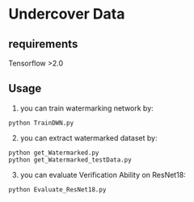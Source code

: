 # Undercover Data


## requirements

Tensorflow >2.0


## Usage

1. you can train watermarking network by:
```
python TrainDWN.py
```


2. you can extract watermarked dataset by:
```
python get_Watermarked.py
python get_Watermarked_testData.py
```


3. you can evaluate Verification Ability on ResNet18:
```
python Evaluate_ResNet18.py
```
#



